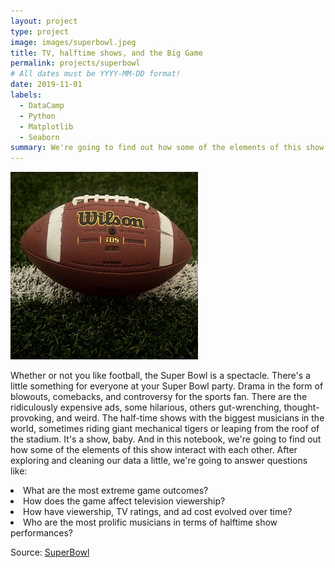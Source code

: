 ```yaml
---
layout: project
type: project
image: images/superbowl.jpeg
title: TV, halftime shows, and the Big Game
permalink: projects/superbowl
# All dates must be YYYY-MM-DD format!
date: 2019-11-01
labels:
  - DataCamp
  - Python
  - Matplotlib
  - Seaborn
summary: We're going to find out how some of the elements of this show interact with each other.
---
```


<img class="ui height=300 right floated rounded image" src="../images/superbowl.jpeg">

Whether or not you like football, the Super Bowl is a spectacle. There's a little something for everyone at your Super Bowl party. Drama in the form of blowouts, comebacks, and controversy for the sports fan. There are the ridiculously expensive ads, some hilarious, others gut-wrenching, thought-provoking, and weird. The half-time shows with the biggest musicians in the world, sometimes riding giant mechanical tigers or leaping from the roof of the stadium. It's a show, baby. And in this notebook, we're going to find out how some of the elements of this show interact with each other. 
After exploring and cleaning our data a little, we're going to answer questions like:
<li>What are the most extreme game outcomes?
<li>How does the game affect television viewership?
<li>How have viewership, TV ratings, and ad cost evolved over time?
<li>Who are the most prolific musicians in terms of halftime show performances?
 
 
<p>Source: <a href="https://github.com/GuilhermeBrejeiro/SuperBowl"><i class="large github icon"></i>SuperBowl</a>
